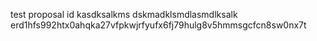 test proposal id
kasdksalkms
dskmadklsmdlasmdlksalk
erd1hfs992htx0ahqka27vfpkwjrfyufx6fj79hulg8v5hmmsgcfcn8sw0nx7t